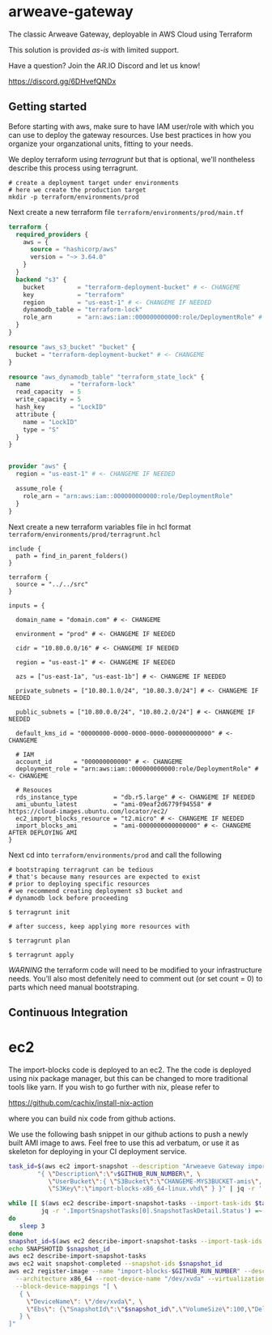 # arweave-gateway

The classic Arweave Gateway, deployable in AWS Cloud using Terraform

This solution is provided *as-is* with limited support.

Have a question?  Join the AR.IO Discord and let us know!

https://discord.gg/6DHvefQNDx

## Getting started

Before starting with aws, make sure to have IAM user/role with which you can use to deploy the gateway resources.
Use best practices in how you organize your organzational units, fitting to your needs.

We deploy terraform using *terragrunt* but that is optional, we'll nontheless describe this process using terragrunt.

```console
# create a deployment target under environments
# here we create the production target
mkdir -p terraform/environments/prod
```

Next create a new terraform file `terraform/environments/prod/main.tf`

```tf
terraform {
  required_providers {
    aws = {
      source = "hashicorp/aws"
      version = "~> 3.64.0"
    }
  }
  backend "s3" {
    bucket         = "terraform-deployment-bucket" # <- CHANGEME
    key            = "terraform"
    region         = "us-east-1" # <- CHANGEME IF NEEDED
    dynamodb_table = "terraform-lock"
    role_arn       = "arn:aws:iam::000000000000:role/DeploymentRole" # <- CHANGEME
  }
}

resource "aws_s3_bucket" "bucket" {
  bucket = "terraform-deployment-bucket" # <- CHANGEME
}

resource "aws_dynamodb_table" "terraform_state_lock" {
  name           = "terraform-lock"
  read_capacity  = 5
  write_capacity = 5
  hash_key       = "LockID"
  attribute {
    name = "LockID"
    type = "S"
  }
}


provider "aws" {
  region = "us-east-1" # <- CHANGEME IF NEEDED

  assume_role {
    role_arn = "arn:aws:iam::000000000000:role/DeploymentRole"
  }
}
```

Next create a new terraform variables file in hcl format `terraform/environments/prod/terragrunt.hcl`


```hcl
include {
  path = find_in_parent_folders()
}

terraform {
  source = "../../src"
}

inputs = {

  domain_name = "domain.com" # <- CHANGEME

  environment = "prod" # <- CHANGEME IF NEEDED

  cidr = "10.80.0.0/16" # <- CHANGEME IF NEEDED

  region = "us-east-1" # <- CHANGEME IF NEEDED

  azs = ["us-east-1a", "us-east-1b"] # <- CHANGEME IF NEEDED

  private_subnets = ["10.80.1.0/24", "10.80.3.0/24"] # <- CHANGEME IF NEEDED

  public_subnets = ["10.80.0.0/24", "10.80.2.0/24"] # <- CHANGEME IF NEEDED

  default_kms_id = "00000000-0000-0000-0000-000000000000" # <- CHANGEME

  # IAM
  account_id      = "000000000000" # <- CHANGEME
  deployment_role = "arn:aws:iam::000000000000:role/DeploymentRole" # <- CHANGEME

  # Resouces
  rds_instance_type          = "db.r5.large" # <- CHANGEME IF NEEDED
  ami_ubuntu_latest          = "ami-09eaf2d6779f94558" # https://cloud-images.ubuntu.com/locator/ec2/
  ec2_import_blocks_resource = "t2.micro" # <- CHANGEME IF NEEDED
  import_blocks_ami          = "ami-0000000000000000" # <- CHANGEME AFTER DEPLOYING AMI
}
```

Next cd into `terraform/environments/prod` and call the following

```console
# bootstraping terragrunt can be tedious
# that's because many resources are expected to exist
# prior to deploying specific resources
# we recommend creating deployment s3 bucket and
# dynamodb lock before proceeding

$ terragrunt init

# after success, keep applying more resources with

$ terragrunt plan

$ terragrunt apply
```

*WARNING* the terraform code will need to be modified to your infrastructure needs.
You'll also most defenitely need to comment out (or set count = 0) to parts which
need manual bootstraping.


## Continuous Integration

# ec2

The import-blocks code is deployed to an ec2.
The the code is deployed using nix package manager, but
this can be changed to more traditional tools like yarn.
If you wish to go further with nix, please refer to

https://github.com/cachix/install-nix-action

where you can build nix code from github actions.

We use the following bash snippet in our github actions
to push a newly built AMI image to aws.
Feel free to use this ad verbatum, or use it as skeleton
for deploying in your CI deployment service.

```bash
task_id=$(aws ec2 import-snapshot --description "Arweaeve Gateway import-blocks AMI Import" --disk-container \
        "{ \"Description\":\"v$GITHUB_RUN_NUMBER\", \
           \"UserBucket\":{ \"S3Bucket\":\"CHANGEME-MYS3BUCKET-amis\", \
           \"S3Key\":\"import-blocks-x86_64-linux.vhd\" } }" | jq -r '.ImportTaskId' )

while [[ $(aws ec2 describe-import-snapshot-tasks --import-task-ids $task_id | \
         jq -r '.ImportSnapshotTasks[0].SnapshotTaskDetail.Status') =~ ^(pending|active)$ ]]
do
   sleep 3
done
snapshot_id=$(aws ec2 describe-import-snapshot-tasks --import-task-ids $task_id | jq -r '.ImportSnapshotTasks[0].SnapshotTaskDetail.SnapshotId')
echo SNAPSHOTID $snapshot_id
aws ec2 describe-import-snapshot-tasks
aws ec2 wait snapshot-completed --snapshot-ids $snapshot_id
aws ec2 register-image --name "import-blocks-$GITHUB_RUN_NUMBER" --description "v$GITHUB_RUN_NUMBER" \
  --architecture x86_64 --root-device-name "/dev/xvda" --virtualization-type hvm \
  --block-device-mappings "[ \
   { \
     \"DeviceName\": \"/dev/xvda\", \
     \"Ebs\": {\"SnapshotId\":\"$snapshot_id\",\"VolumeSize\":100,\"DeleteOnTermination\":true,\"VolumeType\":\"gp3\", \"Iops\":300} \
   } \
]"
```
